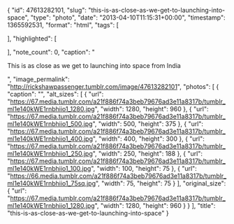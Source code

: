 {
  "id": 47613282101,
  "slug": "this-is-as-close-as-we-get-to-launching-into-space",
  "type": "photo",
  "date": "2013-04-10T11:15:31+00:00",
  "timestamp": 1365592531,
  "format": "html",
  "tags": [

  ],
  "highlighted": [

  ],
  "note_count": 0,
  "caption": "<p>This is as close as we get to launching into space from India</p>",
  "image_permalink": "http://rickshawpassenger.tumblr.com/image/47613282101",
  "photos": [
    {
      "caption": "",
      "alt_sizes": [
        {
          "url": "https://67.media.tumblr.com/a21f886f74a3beb79676ad3e11a8317b/tumblr_ml1e140kWE1rnbhiio1_1280.jpg",
          "width": 1280,
          "height": 960
        },
        {
          "url": "https://67.media.tumblr.com/a21f886f74a3beb79676ad3e11a8317b/tumblr_ml1e140kWE1rnbhiio1_500.jpg",
          "width": 500,
          "height": 375
        },
        {
          "url": "https://67.media.tumblr.com/a21f886f74a3beb79676ad3e11a8317b/tumblr_ml1e140kWE1rnbhiio1_400.jpg",
          "width": 400,
          "height": 300
        },
        {
          "url": "https://67.media.tumblr.com/a21f886f74a3beb79676ad3e11a8317b/tumblr_ml1e140kWE1rnbhiio1_250.jpg",
          "width": 250,
          "height": 188
        },
        {
          "url": "https://67.media.tumblr.com/a21f886f74a3beb79676ad3e11a8317b/tumblr_ml1e140kWE1rnbhiio1_100.jpg",
          "width": 100,
          "height": 75
        },
        {
          "url": "https://66.media.tumblr.com/a21f886f74a3beb79676ad3e11a8317b/tumblr_ml1e140kWE1rnbhiio1_75sq.jpg",
          "width": 75,
          "height": 75
        }
      ],
      "original_size": {
        "url": "https://67.media.tumblr.com/a21f886f74a3beb79676ad3e11a8317b/tumblr_ml1e140kWE1rnbhiio1_1280.jpg",
        "width": 1280,
        "height": 960
      }
    }
  ],
  "title": "this-is-as-close-as-we-get-to-launching-into-space"
}

